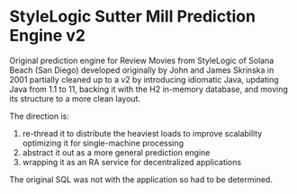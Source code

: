 # StyleLogic Sutter Mill Prediction Engine v2
Original prediction engine for Review Movies from StyleLogic of 
Solana Beach (San Diego) developed originally by John and James 
Skrinska in 2001 partially cleaned up to a v2 by introducing 
idiomatic Java, updating Java from 1.1 to 11, backing it with 
the H2 in-memory database, and moving its structure to a more 
clean layout. 

The direction is:
1. re-thread it to distribute the heaviest loads to improve scalability optimizing it for 
single-machine processing
1. abstract it out as a more general prediction engine
1. wrapping it as an RA service for 
decentralized applications

The original SQL was not with the 
application so had to be determined. 
